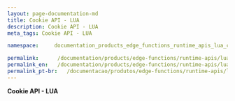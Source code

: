 ```yaml
---
layout: page-documentation-md
title: Cookie API - LUA
description: Cookie API - LUA
meta_tags: Cookie API - LUA

namespace:     documentation_products_edge_functions_runtime_apis_lua_cookie

permalink:      /documentation/products/edge-functions/runtime-apis/lua/cookie/
permalink_en:   /documentation/products/edge-functions/runtime-apis/lua/cookie/
permalink_pt-br:   /documentacao/produtos/edge-functions/runtime-apis/lua/cookie/
---
```

**Cookie API - LUA**
